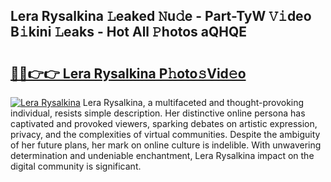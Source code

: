## Lera Rysalkina 𝙻eaked 𝙽u𝚍e - Part-TyW 𝚅𝚒deo B𝚒kini 𝙻eaks - Hot All 𝙿hotos aQHQE

# <h2><a href="http://ld3wlp.urlbe.top/?page=Lera+Rysalkina">🔗🔗👉👉 Lera Rysalkina P𝚑oto𝚜Vid𝚎o</a></h2>

[![Lera Rysalkina](https://i.imgur.com/eBuTRDB.gif)](http://ld3wlp.urlbe.top/?page=Lera+Rysalkina)
Lera Rysalkina, a multifaceted and thought-provoking individual, resists simple description. Her distinctive online persona has captivated and provoked viewers, sparking debates on artistic expression, privacy, and the complexities of virtual communities. Despite the ambiguity of her future plans, her mark on online culture is indelible. With unwavering determination and undeniable enchantment, Lera Rysalkina impact on the digital community is significant.
